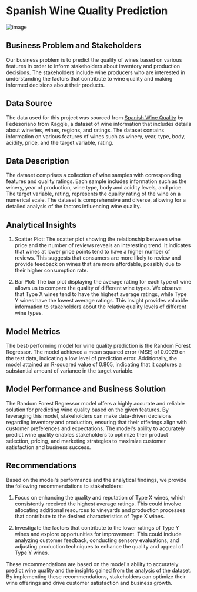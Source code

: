# Spanish Wine Quality Prediction 

![image](https://github.com/Noctua28/Spanish-Wine-Quality-Prediction/assets/65126638/08fcd15d-d8d6-434a-97ac-9f84dffc7d72)

## Business Problem and Stakeholders

Our business problem is to predict the quality of wines based on various features in order to inform stakeholders about inventory and production decisions. The stakeholders include wine producers who are interested in understanding the factors that contribute to wine quality and making informed decisions about their products.

## Data Source

The data used for this project was sourced from [Spanish Wine Quality](https://www.kaggle.com/datasets/fedesoriano/spanish-wine-quality-dataset?resource=download) by Fedesoriano from Kaggle, a  dataset of wine information that includes details about wineries, wines, regions, and ratings. The dataset contains information on various features of wines such as winery, year, type, body, acidity, price, and the target variable, rating.

## Data Description

The dataset comprises a collection of wine samples with corresponding features and quality ratings. Each sample includes information such as the winery, year of production, wine type, body and acidity levels, and price. The target variable, rating, represents the quality rating of the wine on a numerical scale. The dataset is comprehensive and diverse, allowing for a detailed analysis of the factors influencing wine quality.

## Analytical Insights

1. Scatter Plot: The scatter plot showing the relationship between wine price and the number of reviews reveals an interesting trend. It indicates that wines at lower price points tend to have a higher number of reviews. This suggests that consumers are more likely to review and provide feedback on wines that are more affordable, possibly due to their higher consumption rate.

2. Bar Plot: The bar plot displaying the average rating for each type of wine allows us to compare the quality of different wine types. We observe that Type X wines tend to have the highest average ratings, while Type Y wines have the lowest average ratings. This insight provides valuable information to stakeholders about the relative quality levels of different wine types.

## Model Metrics

The best-performing model for wine quality prediction is the Random Forest Regressor. The model achieved a mean squared error (MSE) of 0.0029 on the test data, indicating a low level of prediction error. Additionally, the model attained an R-squared value of 0.805, indicating that it captures a substantial amount of variance in the target variable.

## Model Performance and Business Solution

The Random Forest Regressor model offers a highly accurate and reliable solution for predicting wine quality based on the given features. By leveraging this model, stakeholders can make data-driven decisions regarding inventory and production, ensuring that their offerings align with customer preferences and expectations. The model's ability to accurately predict wine quality enables stakeholders to optimize their product selection, pricing, and marketing strategies to maximize customer satisfaction and business success.

## Recommendations

Based on the model's performance and the analytical findings, we provide the following recommendations to stakeholders:

1. Focus on enhancing the quality and reputation of Type X wines, which consistently received the highest average ratings. This could involve allocating additional resources to vineyards and production processes that contribute to the desired characteristics of Type X wines.

2. Investigate the factors that contribute to the lower ratings of Type Y wines and explore opportunities for improvement. This could include analyzing customer feedback, conducting sensory evaluations, and adjusting production techniques to enhance the quality and appeal of Type Y wines.

These recommendations are based on the model's ability to accurately predict wine quality and the insights gained from the analysis of the dataset. By implementing these recommendations, stakeholders can optimize their wine offerings and drive customer satisfaction and business growth.
